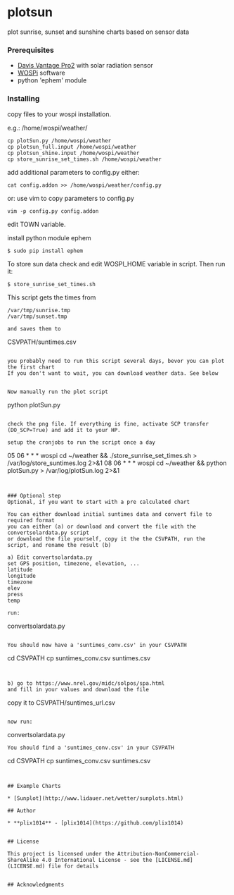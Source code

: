 # plotsun

plot sunrise, sunset and sunshine charts based on sensor data


### Prerequisites

* [Davis Vantage Pro2](https://www.davisinstruments.com/solution/vantage-pro2/) with solar radiation sensor
* [WOSPi](http://www.annoyingdesigns.com/wospi/) software
* python 'ephem' module


### Installing

copy files to your wospi installation.

e.g.: /home/wospi/weather/
```
cp plotSun.py /home/wospi/weather
cp plotsun_full.input /home/wospi/weather
cp plotsun_shine.input /home/wospi/weather
cp store_sunrise_set_times.sh /home/wospi/weather
```


add additional parameters to config.py
either:   
```
cat config.addon >> /home/wospi/weather/config.py
```

or: use vim to copy parameters to config.py
```
vim -p config.py config.addon
```

edit TOWN variable. 


install python module ephem
```
$ sudo pip install ephem
```

To store sun data check and edit WOSPI_HOME variable in script. 
Then run it:
```
$ store_sunrise_set_times.sh
```

This script gets the times from
```
/var/tmp/sunrise.tmp  
/var/tmp/sunset.tmp

and saves them to
```
CSVPATH/suntimes.csv 
```

you probably need to run this script several days, bevor you can plot the first chart
If you don't want to wait, you can download weather data. See below


Now manually run the plot script
```
python plotSun.py
```

check the png file. If everything is fine, activate SCP transfer (DO_SCP=True) and add it to your HP.

setup the cronjobs to run the script once a day
```
05 06   * * *   wospi  cd ~/weather && ./store_sunrise_set_times.sh > /var/log/store_suntimes.log 2>&1
08 06   * * *   wospi  cd ~/weather && python plotSun.py            > /var/log/plotSun.log 2>&1
```


### Optional step 
Optional, if you want to start with a pre calculated chart

You can either download initial suntimes data and convert file to required format
you can either (a) or download and convert the file with the convertsolardata.py script
or download the file yourself, copy it the the CSVPATH, run the script, and rename the result (b)

a) Edit convertsolardata.py
set GPS position, timezone, elevation, ...
latitude
longitude
timezone
elev
press
temp

run:
```
convertsolardata.py
```

You should now have a 'suntimes_conv.csv' in your CSVPATH

```
cd CSVPATH
cp suntimes_conv.csv suntimes.csv
```


b) go to https://www.nrel.gov/midc/solpos/spa.html
and fill in your values and download the file

```
copy it to CSVPATH/suntimes_url.csv
```

now run:
```
convertsolardata.py
```
You should find a 'suntimes_conv.csv' in your CSVPATH

```
cd CSVPATH
cp suntimes_conv.csv suntimes.csv
```


## Example Charts

* [Sunplot](http://www.lidauer.net/wetter/sunplots.html)

## Author

* **plix1014** - [plix1014](https://github.com/plix1014)


## License

This project is licensed under the Attribution-NonCommercial-ShareAlike 4.0 International License - see the [LICENSE.md](LICENSE.md) file for details


## Acknowledgments


